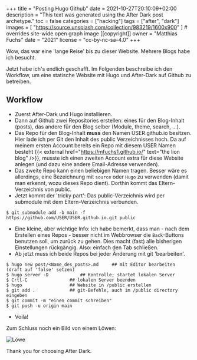 +++
title = "Posting Hugo Github"
date = 2021-10-27T20:10:09+02:00
description = "This text was generated using the After Dark post archetype."
toc = false
categories = ["hacking"]
tags = ["after", "dark"]
images = [
  "https://source.unsplash.com/collection/983219/1600x900"
] # overrides site-wide open graph image
[[copyright]]
  owner = "Matthias Fuchs"
  date = "2021"
  license = "cc-by-nc-sa-4.0"
+++

Wow, das war eine 'lange Reise' bis zu dieser Website. Mehrere Blogs habe ich besucht.

Jetzt habe ich's endlich geschafft. Im Folgenden beschreibe ich den Workflow, um eine statische Website mit Hugo und After-Dark auf Github zu betreiben.

## Workflow
 - Zuerst After-Dark und Hugo installieren.
 - Dann auf Github zwei Repositories erstellen: eines für den Blog-Inhalt (posts), das andere für den Blog selber (Module, theme, search, ...).
 - Das Repo für den Blog-Inhalt **muss** den Namen USER.github.io besitzen. Hier lade ich per Git den Inhalt des public Verzeichnisses hoch. Da auf meinem ersten Account bereits ein Repo mit diesem USER Namen besteht {{< external href="https://mfuchs1.github.io/" text="the lion blog" />}}, musste ich einen zweiten Account extra für diese Website anlegen (und dazu eine andere Email-Adresse verwenden).
 - Das zweite Repo kann einen beliebigen Namen tragen. Besser wäre es allerdings, eine Bezeichnung mit `source` oder `Hugo` zu verwenden (damit man erkennt, wozu dieses Repo dient). Dorthin kommt das Eltern-Verzeichnis von public.
 - Jetzt kommt der 'tricky part': Das public-Verzeichnis wird per submodule mit dem Eltern-Verzeichnis verbunden.
 
 ```console
 $ git submodule add -b main -f https://github.com/USER/USER.github.io.git public 
 ```
 - Eine kleine, aber wichtige Info: ich habe bemerkt, dass man - nach dem Erstellen eines Repos - besser nicht im Webbrowser die `Back`-Buttons benutzen soll, um zurück zu gehen. Dies macht (fast) alle bisherigen Einstellungen rückgängig. Also: einfach den Tab schließen. 
 - Ab jetzt muss ich beide Repos bei jeder Änderung mit git 'bearbeiten'. 
 
 ```console
$ hugo new post/<Name_des_posts>.md   	## mit Editor bearbeiten (draft auf 'false' setzen)
$ hugo server -D			## Kontrolle; startet lokalen Server
$ Crtl-C 				## lokalen Server beenden
$ hugo 					## Website in /public erstellen
$ git add .				## git-Befehle, auch im /public directory eingeben
$ git commit -m "einen commit schreiben"
$ git push -u origin main
 ```
 
 - Voilà!
 
Zum Schluss noch ein Bild von einem Löwen:

![Löwe](/lion.png)
 
Thank you for choosing After Dark.
